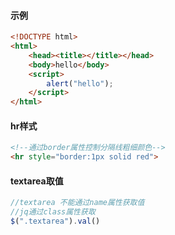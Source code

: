 #### 示例

```html
<!DOCTYPE html>
<html>
	<head><title></title></head>
	<body>hello</body>
	<script>
		alert("hello");
	</script>
</html>
```

#### hr样式

```html
<!--通过border属性控制分隔线粗细颜色-->
<hr style="border:1px solid red">
```

#### textarea取值

```js
//textarea 不能通过name属性获取值
//jq通过class属性获取
$(".textarea").val()
```

